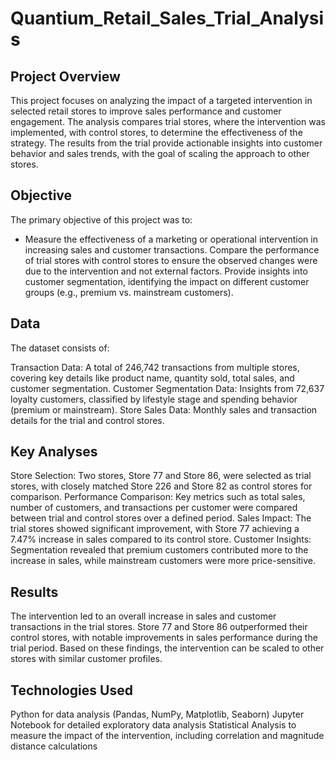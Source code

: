 # Quantium_Retail_Sales_Trial_Analysis

## Project Overview
This project focuses on analyzing the impact of a targeted intervention in selected retail stores to improve sales performance and customer engagement. The analysis compares trial stores, where the intervention was implemented, with control stores, to determine the effectiveness of the strategy. The results from the trial provide actionable insights into customer behavior and sales trends, with the goal of scaling the approach to other stores.

## Objective
The primary objective of this project was to:

- Measure the effectiveness of a marketing or operational intervention in increasing sales and customer transactions.
Compare the performance of trial stores with control stores to ensure the observed changes were due to the intervention and not external factors.
Provide insights into customer segmentation, identifying the impact on different customer groups (e.g., premium vs. mainstream customers).

## Data
The dataset consists of:

Transaction Data: A total of 246,742 transactions from multiple stores, covering key details like product name, quantity sold, total sales, and customer segmentation.
Customer Segmentation Data: Insights from 72,637 loyalty customers, classified by lifestyle stage and spending behavior (premium or mainstream).
Store Sales Data: Monthly sales and transaction details for the trial and control stores.

## Key Analyses
Store Selection: Two stores, Store 77 and Store 86, were selected as trial stores, with closely matched Store 226 and Store 82 as control stores for comparison.
Performance Comparison: Key metrics such as total sales, number of customers, and transactions per customer were compared between trial and control stores over a defined period.
Sales Impact: The trial stores showed significant improvement, with Store 77 achieving a 7.47% increase in sales compared to its control store.
Customer Insights: Segmentation revealed that premium customers contributed more to the increase in sales, while mainstream customers were more price-sensitive.

## Results
The intervention led to an overall increase in sales and customer transactions in the trial stores.
Store 77 and Store 86 outperformed their control stores, with notable improvements in sales performance during the trial period.
Based on these findings, the intervention can be scaled to other stores with similar customer profiles.

## Technologies Used
Python for data analysis (Pandas, NumPy, Matplotlib, Seaborn)
Jupyter Notebook for detailed exploratory data analysis
Statistical Analysis to measure the impact of the intervention, including correlation and magnitude distance calculations

